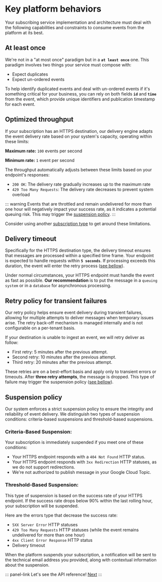 # Key platform behaviors

Your subscribing service implementation and architecture must deal with the following capabilities and constraints to consume events from the platform at its best.

## At least once

We're not in a "at most once" paradigm but in a **`at least once`** one. This paradigm involves two things your service must compose with:

- Expect duplicates
- Expect un-ordered events

To help identify duplicated events and deal with un-ordered events if it's something critical for your business, you can rely on both fields  **`id`** and **`time`** from the event, which provide unique identifiers and publication timestamp for each event.

## Optimized throughput

If your subscription has an HTTPS destination, our delivery engine adapts the event delivery rate based on your system's capacity, operating within these limits:

**Maximum rate:** `100` events per second

**Minimum rate:** `1` event per second


The throughput automatically adjusts between these limits based on your endpoint's responses:
- `200 OK`: The delivery rate gradually increases up to the maximum rate
- `429 Too Many Requests`: The delivery rate decreases to prevent system overload

::: warning
Events that are throttled and remain undelivered for more than one hour will negatively impact your success rate, as it indicates a potential queuing risk. This may trigger the [suspension policy](/event-platform/key-platform-behaviors.html#suspension-policy).
:::

Consider using another [subscription type](/event-platform/concepts.html#subscription-types) to get around these limitations.


## Delivery timeout

Specifically for the HTTPS destination type, the delivery timeout ensures that messages are processed within a specified  time frame. Your endpoint is expected to handle requests within **`5 seconds`**.  If processing exceeds this duration, the event will enter the retry process ([see bellow](/event-platform/concepts.html#retry-policy-for-transient-failures)).

Under normal circumstances, your HTTPS endpoint must handle the event as fast as possible.
**Our recommendation** is to put the message in a `queuing system` or in a `database` for asynchronous processing.

## Retry policy for transient failures

Our retry policy helps ensure event delivery during transient failures, allowing for multiple attempts to deliver messages when temporary issues arise. The retry back-off mechanism is managed internally and is not configurable on a per-tenant basis.

If your destination is unable to ingest an event, we will retry deliver as follow:
 - First retry: 5 minutes after the previous attempt.
 - Second retry: 10 minutes after the previous attempt.
 - Third retry: 20 minutes after the previous attempt.

These retries are on a best-effort basis and apply only to transient errors or timeouts. After **three retry attempts**, the message is dropped.
This type of failure may trigger the suspension policy ([see bellow](/event-platform/key-platform-behaviors.html#suspension-policy)).

## Suspension policy

Our system enforces a strict suspension policy to ensure the integrity and reliability of event delivery. We distinguish two types of suspension conditions: criteria-based suspensions and threshold-based suspensions.

### Criteria-Based Suspension:

Your subscription is immediately suspended if you meet one of these conditions:

- Your HTTPS endpoint responds with a `404 Not Found` HTTP status.
- Your HTTPS endpoint responds with `3xx Redirection` HTTP statuses, as we do not support redirections.
- We're not authorized to publish message in your Google Cloud Topic.

### Threshold-Based Suspension:

This type of suspension is based on the success rate of your HTTPS endpoint. If the success rate drops below 90% within the last rolling hour, your subscription will be suspended.

Here are the errors type that decrease the success rate:

- `5XX Server Error` HTTP statuses
- `429 Too Many Requests` HTTP statuses (while the event remains undelivered for more than one hour)
- `4xx Client Error Response` HTTP status
- Delivery timeout

When the platform suspends your subscription, a notification will be sent to the technical email address you provided, along with contextual information about the suspension.

::: panel-link Let's see the API reference! [Next](/event-platform/api-reference.html)
:::
